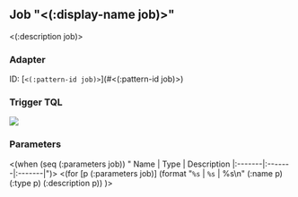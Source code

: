 ## Job "<(:display-name job)>"<a id="<(:id job)>"></a>

<(:description job)>

### Adapter

ID: [`<(:pattern-id job)>`](#<(:pattern-id job)>)

### Trigger TQL

![](<(get-in job [:trigger-tql :file-path])>)

### Parameters

<(when (seq (:parameters job)) "
Name | Type | Description
|:-------|:-------|:-------|")>
<(for [p (:parameters job)]
(format "`%s` | `%s` | %s\n" (:name p) (:type p) (:description p))
)>
